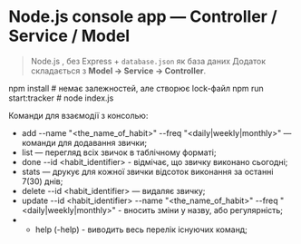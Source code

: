 # Node.js console app — Controller / Service / Model

> Node.js , без Express + `database.json` як база даних 
> Додаток складається з **Model → Service → Controller**.


npm install                    # немає залежностей, але створює lock-файл
npm run start:tracker          # node index.js


Команди для взаємодії з консолью:
*  add --name "<the_name_of_habit>" --freq "<daily|weekly|monthly>" — команди для додавання звички;
*  list — перегляд всіх звичок в таблічному форматі;
*  done --id <habit_identifier> - відмічає, що звичку виконано сьогодні;
*  stats — друкує для кожної звички відсоток виконання за останні 7(30) днів;
*  delete --id <habit_identifier> — видаляє звичку;
*  update --id <habit_identifier> --name "<the_name_of_habit>" --freq "<daily|weekly|monthly>" - вносить зміни у назву, або регулярність;
*  - help (-help) - виводить весь перелік існуючих команд;